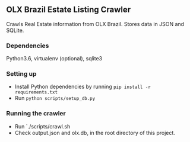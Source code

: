 ## OLX Brazil Estate Listing Crawler
Crawls Real Estate information from OLX Brazil. Stores data in JSON and SQLite.


### Dependencies
Python3.6, virtualenv (optional), sqlite3

### Setting up
- Install Python dependencies by running `pip install -r requirements.txt`
- Run `python scripts/setup_db.py`
### Running the crawler
- Run `./scripts/crawl.sh
- Check output.json and olx.db, in the root directory of this project.
